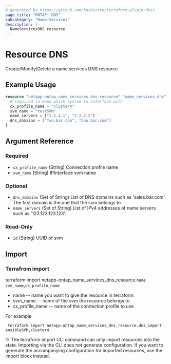 ```yaml
---
# generated by https://github.com/hashicorp/terraform-plugin-docs
page_title: "ONTAP: DNS"
subcategory: "Name-Services"
description: |-
  NameServicesDNS resource
---
```


# Resource DNS

Create/Modify/Delete a name services DNS resource

## Example Usage
```terraform
resource "netapp-ontap_name_services_dns_resource" "name_services_dns" {
  # required to know which system to interface with
  cx_profile_name = "cluster4"
  svm_name = "testSVM"
  name_servers = ["1.1.1.1", "2.2.2.2"]
  dns_domains = ["foo.bar.com", "boo.bar.com"]
}
```

<!-- schema generated by tfplugindocs -->
## Argument Reference

### Required

- `cx_profile_name` (String) Connection profile name
- `svm_name` (String) IPInterface svm name

### Optional

- `dns_domains` (Set of String) List of DNS domains such as 'sales.bar.com'. The first domain is the one that the svm belongs to
- `name_servers` (Set of String) List of IPv4 addresses of name servers such as '123.123.123.123'.

### Read-Only

- `id` (String) UUID of svm

## Import
### Terrafrom import
terraform import netapp-ontap_name_services_dns_resource.`name` `svm_name`,`cx_profile_name`
* name -- name you want to give the resource in terraform
* svm_name -- name of the svm the resource belongs to
* cx_profile_name -- name of the connection profile to use

For example
```shell
 terraform import netapp-ontap_name_services_dns_resource.dns_import ansibleSVM,cluster4
```

!> The terraform import CLI command can only import resources into the state. Importing via the CLI does not generate configuration. If you want to generate the accompanying configuration for imported resources, use the import block instead.


